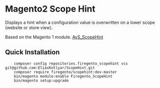 # Magento2 Scope Hint

Displays a hint when a configuration value is overwritten on a lower scope (website or store view).

Based on the Magento 1 module. [AvS_ScopeHint](https://github.com/AOEpeople/Aoe_TemplateHints)


## Quick Installation

        composer config repositories.firegento_scopehint vcs git@github.com:EliasKotlyar/ScopeHint.git
        composer require firegento/scopehint:dev-master
        bin/magento module:enable Firegento_ScopeHint
        bin/magento setup:upgrade
